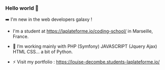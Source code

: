 ### Hello world 👋

:arrow_right: I'm new in the web developers galaxy ! 

- I'm a student at https://laplateforme.io/coding-school/  in Marseille, France.

- 🔭 I’m  working mainly with PHP (Symfony) JAVASCRIPT (Jquery Ajax) HTML CSS... a bit of Python.


- ⚡ Visit my portfolio : https://louise-decombe.students-laplateforme.io/

